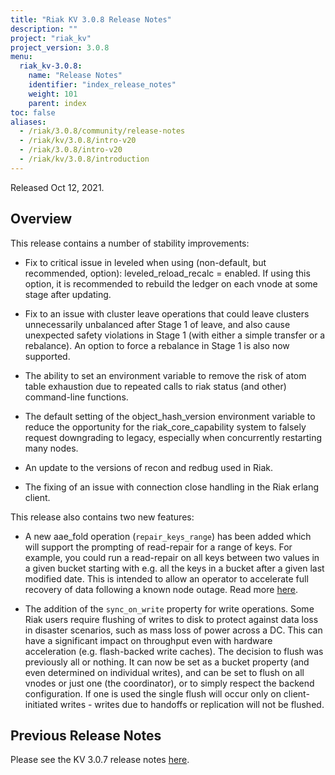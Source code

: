 ```yaml
---
title: "Riak KV 3.0.8 Release Notes"
description: ""
project: "riak_kv"
project_version: 3.0.8
menu:
  riak_kv-3.0.8:
    name: "Release Notes"
    identifier: "index_release_notes"
    weight: 101
    parent: index
toc: false
aliases:
  - /riak/3.0.8/community/release-notes
  - /riak/kv/3.0.8/intro-v20
  - /riak/3.0.8/intro-v20
  - /riak/kv/3.0.8/introduction
---
```


Released Oct 12, 2021.


## Overview

This release contains a number of stability improvements:

* Fix to critical issue in leveled when using (non-default, but recommended, option): leveled_reload_recalc = enabled. If using this option, it is recommended to rebuild the ledger on each vnode at some stage after updating.

* Fix to an issue with cluster leave operations that could leave clusters unnecessarily unbalanced after Stage 1 of leave, and also cause unexpected safety violations in Stage 1 (with either a simple transfer or a rebalance). An option to force a rebalance in Stage 1 is also now supported.

* The ability to set an environment variable to remove the risk of atom table exhaustion due to repeated calls to riak status (and other) command-line functions.

* The default setting of the object_hash_version environment variable to reduce the opportunity for the riak_core_capability system to falsely request downgrading to legacy, especially when concurrently restarting many nodes.

* An update to the versions of recon and redbug used in Riak.

* The fixing of an issue with connection close handling in the Riak erlang client.

This release also contains two new features:

* A new aae_fold operation (`repair_keys_range`) has been added which will support the prompting of read-repair for a range of keys. For example, you could run a read-repair on all keys between two values in a given bucket starting with  e.g. all the keys in a bucket after a given last modified date. This is intended to allow an operator to accelerate full recovery of data following a known node outage. Read more [here]({{<baseurl>}}riak/kv/3.0.8/using/cluster-operations/tictac-aae-fold/repair-keys-range/).

* The addition of the `sync_on_write` property for write operations. Some Riak users require flushing of writes to disk to protect against data loss in disaster scenarios, such as mass loss of power across a DC. This can have a significant impact on throughput even with hardware acceleration (e.g. flash-backed write caches). The decision to flush was previously all or nothing. It can now be set as a bucket property (and even determined on individual writes), and can be set to flush on all vnodes or just one (the coordinator), or to simply respect the backend configuration. If one is used the single flush will occur only on client-initiated writes - writes due to handoffs or replication will not be flushed.

## Previous Release Notes

Please see the KV 3.0.7 release notes [here]({{<baseurl>}}riak/kv/3.0.7/release-notes/).





